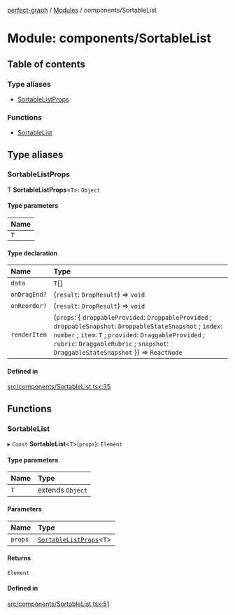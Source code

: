 [perfect-graph](../README.md) / [Modules](../modules.md) / components/SortableList

# Module: components/SortableList

## Table of contents

### Type aliases

- [SortableListProps](components_SortableList.md#sortablelistprops)

### Functions

- [SortableList](components_SortableList.md#sortablelist)

## Type aliases

### SortableListProps

Ƭ **SortableListProps**<`T`\>: `Object`

#### Type parameters

| Name |
| :------ |
| `T` |

#### Type declaration

| Name | Type |
| :------ | :------ |
| `data` | `T`[] |
| `onDragEnd?` | (`result`: `DropResult`) => `void` |
| `onReorder?` | (`result`: `DropResult`) => `void` |
| `renderItem` | (`props`: { `droppableProvided`: `DroppableProvided` ; `droppableSnapshot`: `DroppableStateSnapshot` ; `index`: `number` ; `item`: `T` ; `provided`: `DraggableProvided` ; `rubric`: `DraggableRubric` ; `snapshot`: `DraggableStateSnapshot`  }) => `ReactNode` |

#### Defined in

[src/components/SortableList.tsx:35](https://github.com/MaastrichtU-IDS/perfect-graph/blob/451d41e/src/components/SortableList.tsx#L35)

## Functions

### SortableList

▸ `Const` **SortableList**<`T`\>(`props`): `Element`

#### Type parameters

| Name | Type |
| :------ | :------ |
| `T` | extends `Object` |

#### Parameters

| Name | Type |
| :------ | :------ |
| `props` | [`SortableListProps`](components_SortableList.md#sortablelistprops)<`T`\> |

#### Returns

`Element`

#### Defined in

[src/components/SortableList.tsx:51](https://github.com/MaastrichtU-IDS/perfect-graph/blob/451d41e/src/components/SortableList.tsx#L51)

